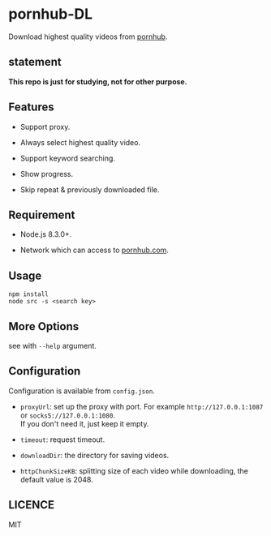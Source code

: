 
# pornhub-DL

Download highest quality videos from [pornhub](https://pornhub.com).

## statement

**This repo is just for studying, not for other purpose.**

## Features

* Support proxy.

* Always select highest quality video.

* Support keyword searching.

* Show progress.

* Skip repeat & previously downloaded file.

## Requirement

* Node.js 8.3.0+.

* Network which can access to [pornhub.com](https://www.pornhub.com).

## Usage

```shell
npm install
node src -s <search key>
```

## More Options

see with `--help` argument.

## Configuration

Configuration is available from `config.json`.

- `proxyUrl`: set up the proxy with port. For example `http://127.0.0.1:1087` or `socks5://127.0.0.1:1080`.  
If you don't need it, just keep it empty.

- `timeout`: request timeout.

- `downloadDir`: the directory for saving videos.

- `httpChunkSizeKB`: splitting size of each video while downloading, the default value is 2048.

## LICENCE

MIT

